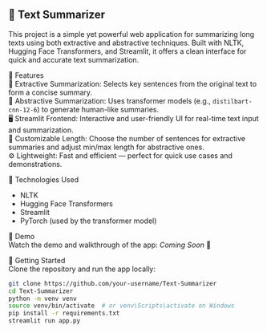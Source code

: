 ## 📝 Text Summarizer  
This project is a simple yet powerful web application for summarizing long texts using both extractive and abstractive techniques. Built with NLTK, Hugging Face Transformers, and Streamlit, it offers a clean interface for quick and accurate text summarization.

🚀 Features  
🧠 Extractive Summarization: Selects key sentences from the original text to form a concise summary.  
🤖 Abstractive Summarization: Uses transformer models (e.g., `distilbart-cnn-12-6`) to generate human-like summaries.  
🖥️ Streamlit Frontend: Interactive and user-friendly UI for real-time text input and summarization.  
🎯 Customizable Length: Choose the number of sentences for extractive summaries and adjust min/max length for abstractive ones.  
⚙️ Lightweight: Fast and efficient — perfect for quick use cases and demonstrations.

🧰 Technologies Used  
- NLTK  
- Hugging Face Transformers  
- Streamlit  
- PyTorch (used by the transformer model)

📸 Demo  
Watch the demo and walkthrough of the app: *Coming Soon* 🎥

📂 Getting Started  
Clone the repository and run the app locally:

```bash
git clone https://github.com/your-username/Text-Summarizer
cd Text-Summarizer
python -m venv venv
source venv/bin/activate  # or venv\Scripts\activate on Windows
pip install -r requirements.txt
streamlit run app.py
